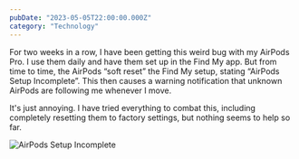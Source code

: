 ```yaml
---
pubDate: "2023-05-05T22:00:00.000Z"
category: "Technology"
---
```


For two weeks in a row, I have been getting this weird bug with my AirPods Pro. I use them daily and have them set up in the Find My app. But from time to time, the AirPods “soft reset” the Find My setup, stating “AirPods Setup Incomplete”. This then causes a warning notification that unknown AirPods are following me whenever I move.

It's just annoying. I have tried everything to combat this, including completely resetting them to factory settings, but nothing seems to help so far.

![AirPods Setup Incomplete](/media/IMG_4598.jpg "AirPods Setup Incomplete")
